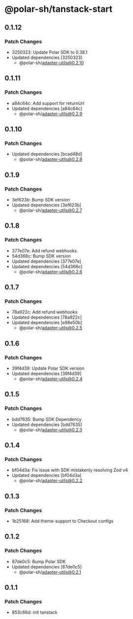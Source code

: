 # @polar-sh/tanstack-start

## 0.1.12

### Patch Changes

- 3250323: Update Polar SDK to 0.38.1
- Updated dependencies [3250323]
  - @polar-sh/adapter-utils@0.2.10

## 0.1.11

### Patch Changes

- a84c64c: Add support for returnUrl
- Updated dependencies [a84c64c]
  - @polar-sh/adapter-utils@0.2.9

## 0.1.10

### Patch Changes

- Updated dependencies [bcad48d]
  - @polar-sh/adapter-utils@0.2.8

## 0.1.9

### Patch Changes

- 3ef623b: Bump SDK version
- Updated dependencies [3ef623b]
  - @polar-sh/adapter-utils@0.2.7

## 0.1.8

### Patch Changes

- 377e07e: Add refund webhooks
- 54d368c: Bump SDK version
- Updated dependencies [377e07e]
- Updated dependencies [54d368c]
  - @polar-sh/adapter-utils@0.2.6

## 0.1.7

### Patch Changes

- 78a922c: Add refund webhooks
- Updated dependencies [78a922c]
- Updated dependencies [e98e50b]
  - @polar-sh/adapter-utils@0.2.5

## 0.1.6

### Patch Changes

- 39f4d39: Update Polar SDK version
- Updated dependencies [39f4d39]
  - @polar-sh/adapter-utils@0.2.4

## 0.1.5

### Patch Changes

- bdd7635: Bump SDK Dependency
- Updated dependencies [bdd7635]
  - @polar-sh/adapter-utils@0.2.3

## 0.1.4

### Patch Changes

- bf04d3a: Fix issue with SDK mistakenly resolving Zod v4
- Updated dependencies [bf04d3a]
  - @polar-sh/adapter-utils@0.2.2

## 0.1.3

### Patch Changes

- 1b25168: Add theme-support to Checkout configs

## 0.1.2

### Patch Changes

- 87de0c5: Bump Polar SDK
- Updated dependencies [87de0c5]
  - @polar-sh/adapter-utils@0.2.1

## 0.1.1

### Patch Changes

- 853c66d: init tanstack
